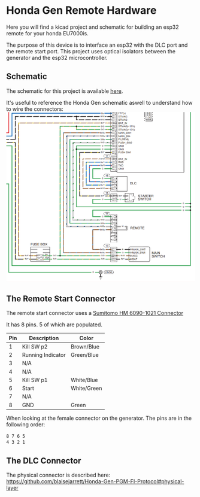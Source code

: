 # Honda Gen Remote Hardware

Here you will find a kicad project and schematic for building an esp32
remote for your honda EU7000is.

The purpose of this device is to interface an esp32 with the DLC port and
the remote start port. This project uses optical isolators between the 
generator and the esp32 microcontroller.

## Schematic
The schematic for this project is available [here](schematic.pdf?raw=true).

It's useful to reference the Honda Gen schematic aswell to understand how to wire
the connectors:
![honda schematic](docs/images/gen_schematic.PNG)

## The Remote Start Connector
The remote start connector uses a [Sumitomo HM 6090-1021 Connector](https://prd.sws.co.jp/components/en/detail.php?number_s=60901021)

It has 8 pins. 5 of which are populated.

| Pin | Description        | Color |
| --- | ------------------ | ----- |
| 1   | Kill SW p2         | Brown/Blue |
| 2   | Running Indicator  | Green/Blue |
| 3   | N/A                |       |
| 4   | N/A                |       |
| 5   | Kill SW p1         | White/Blue |
| 6   | Start              | White/Green |
| 7   | N/A                |       |
| 8   | GND                | Green |

When looking at the female connector on the generator. The pins
are in the following order:
```
8 7 6 5
4 3 2 1
```

## The DLC Connector
The physical connector is described here: https://github.com/blaisejarrett/Honda-Gen-PGM-FI-Protocol#physical-layer

